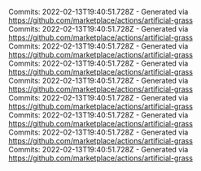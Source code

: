 Commits: 2022-02-13T19:40:51.728Z - Generated via https://github.com/marketplace/actions/artificial-grass
<br>
Commits: 2022-02-13T19:40:51.728Z - Generated via https://github.com/marketplace/actions/artificial-grass
<br>
Commits: 2022-02-13T19:40:51.728Z - Generated via https://github.com/marketplace/actions/artificial-grass
<br>
Commits: 2022-02-13T19:40:51.728Z - Generated via https://github.com/marketplace/actions/artificial-grass
<br>
Commits: 2022-02-13T19:40:51.728Z - Generated via https://github.com/marketplace/actions/artificial-grass
<br>
Commits: 2022-02-13T19:40:51.728Z - Generated via https://github.com/marketplace/actions/artificial-grass
<br>
Commits: 2022-02-13T19:40:51.728Z - Generated via https://github.com/marketplace/actions/artificial-grass
<br>
Commits: 2022-02-13T19:40:51.728Z - Generated via https://github.com/marketplace/actions/artificial-grass
<br>
Commits: 2022-02-13T19:40:51.728Z - Generated via https://github.com/marketplace/actions/artificial-grass
<br>
